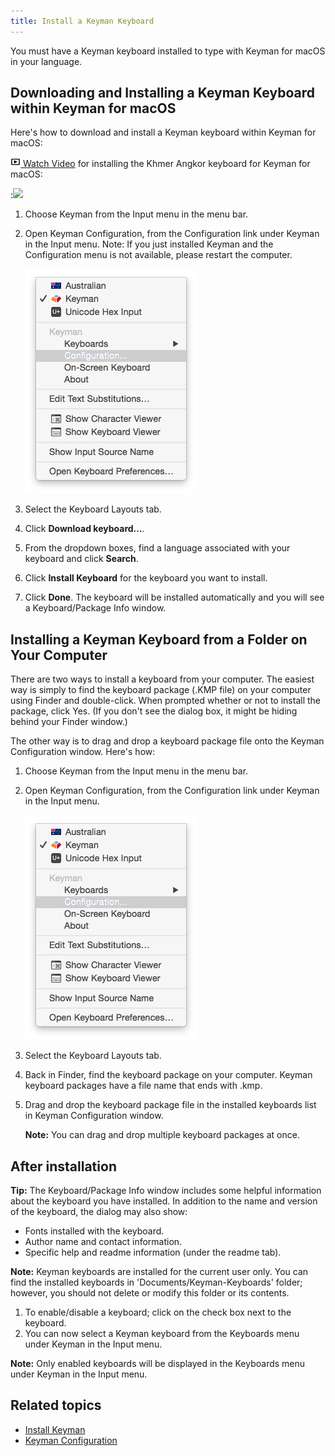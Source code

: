 ```yaml
---
title: Install a Keyman Keyboard
---
```


You must have a Keyman keyboard installed to type with Keyman for macOS in your language.

## Downloading and Installing a Keyman Keyboard within Keyman for macOS

Here's how to download and install a Keyman keyboard within Keyman for macOS:

[![](../mac_images/video.png) Watch Video](https://youtu.be/VirHygx8iqg) for installing the Khmer Angkor keyboard for Keyman for macOS:

:<img class="video-thumbnail" data-video="https://www.youtube.com/embed/VirHygx8iqg" src="https://img.youtube.com/vi/VirHygx8iqg/maxresdefault.jpg" width="600px">

1. Choose Keyman from the Input menu in the menu bar.
2. Open Keyman Configuration, from the Configuration link under Keyman in the Input menu.
   Note: If you just installed Keyman and the Configuration menu is not available, please
   restart the computer.

   ![Keyman Configuration in menu](../mac_images/keyman_menu_config.png)

3. Select the Keyboard Layouts tab.
4. Click **Download keyboard…**.
5. From the dropdown boxes, find a language associated with your keyboard and click **Search**.
6. Click **Install Keyboard** for the keyboard you want to install.
7. Click **Done**. The keyboard will be installed automatically and
   you will see a Keyboard/Package Info window.

## Installing a Keyman Keyboard from a Folder on Your Computer

There are two ways to install a keyboard from your computer. The easiest way is simply
to find the keyboard package (.KMP file) on your computer using Finder and double-click.
When prompted whether or not to install the package, click Yes. (If you don't see the
dialog box, it might be hiding behind your Finder window.)

The other way is to drag and drop a keyboard package file onto the Keyman Configuration
window. Here's how:

1. Choose Keyman from the Input menu in the menu bar.
2. Open Keyman Configuration, from the Configuration link under Keyman in the Input menu.

   ![Keyman Configuration in menu](../mac_images/keyman_menu_config.png)

3. Select the Keyboard Layouts tab.
4. Back in Finder, find the keyboard package on your computer. Keyman keyboard packages
   have a file name that ends with .kmp.
5. Drag and drop the keyboard package file in the installed keyboards list in Keyman
   Configuration window.

   **Note:** You can drag and drop multiple keyboard packages at once.


## After installation

**Tip:** The Keyboard/Package Info window includes some helpful information about
the keyboard you have installed. In addition to the name and version of the keyboard,
the dialog may also show:
* Fonts installed with the keyboard.
* Author name and contact information.
* Specific help and readme information (under the readme tab).

**Note:** Keyman keyboards are installed for the current user only. You can find
the installed keyboards in 'Documents/Keyman-Keyboards' folder; however, you should
not delete or modify this folder or its contents.

1. To enable/disable a keyboard; click on the check box next to the keyboard.
2. You can now select a Keyman keyboard from the Keyboards menu under Keyman in the
   Input menu.

**Note:** Only enabled keyboards will be displayed in the Keyboards menu under Keyman
in the Input menu.

## Related topics

* [Install Keyman](install-keyman)
* [Keyman Configuration](../basic/config/)
